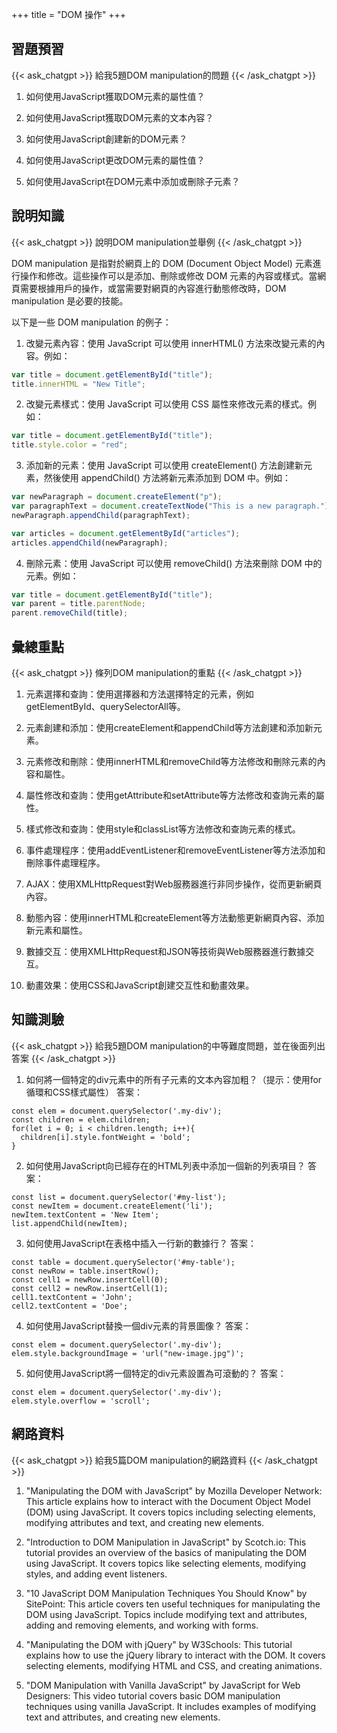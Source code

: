 +++
title = "DOM 操作"
+++
## 習題預習
{{< ask_chatgpt >}}
給我5題DOM manipulation的問題
{{< /ask_chatgpt >}}



1. 如何使用JavaScript獲取DOM元素的屬性值？

2. 如何使用JavaScript獲取DOM元素的文本內容？

3. 如何使用JavaScript創建新的DOM元素？

4. 如何使用JavaScript更改DOM元素的屬性值？

5. 如何使用JavaScript在DOM元素中添加或刪除子元素？   

## 說明知識
{{< ask_chatgpt >}}
說明DOM manipulation並舉例
{{< /ask_chatgpt >}}



DOM manipulation 是指對於網頁上的 DOM (Document Object Model) 元素進行操作和修改。這些操作可以是添加、刪除或修改 DOM 元素的內容或樣式。當網頁需要根據用戶的操作，或當需要對網頁的內容進行動態修改時，DOM manipulation 是必要的技能。

以下是一些 DOM manipulation 的例子：

1. 改變元素內容：使用 JavaScript 可以使用 innerHTML() 方法來改變元素的內容。例如：

```javascript
var title = document.getElementById("title");
title.innerHTML = "New Title";
```

2. 改變元素樣式：使用 JavaScript 可以使用 CSS 屬性來修改元素的樣式。例如：

```javascript
var title = document.getElementById("title");
title.style.color = "red";
```

3. 添加新的元素：使用 JavaScript 可以使用 createElement() 方法創建新元素，然後使用 appendChild() 方法將新元素添加到 DOM 中。例如：

```javascript
var newParagraph = document.createElement("p");
var paragraphText = document.createTextNode("This is a new paragraph.");
newParagraph.appendChild(paragraphText);

var articles = document.getElementById("articles");
articles.appendChild(newParagraph);
```

4. 刪除元素：使用 JavaScript 可以使用 removeChild() 方法來刪除 DOM 中的元素。例如：

```javascript
var title = document.getElementById("title");
var parent = title.parentNode;
parent.removeChild(title);
```   

## 彙總重點
{{< ask_chatgpt >}}
條列DOM manipulation的重點
{{< /ask_chatgpt >}}



1. 元素選擇和查詢：使用選擇器和方法選擇特定的元素，例如getElementById、querySelectorAll等。

2. 元素創建和添加：使用createElement和appendChild等方法創建和添加新元素。

3. 元素修改和刪除：使用innerHTML和removeChild等方法修改和刪除元素的內容和屬性。

4. 屬性修改和查詢：使用getAttribute和setAttribute等方法修改和查詢元素的屬性。

5. 樣式修改和查詢：使用style和classList等方法修改和查詢元素的樣式。

6. 事件處理程序：使用addEventListener和removeEventListener等方法添加和刪除事件處理程序。

7. AJAX：使用XMLHttpRequest對Web服務器進行非同步操作，從而更新網頁內容。

8. 動態內容：使用innerHTML和createElement等方法動態更新網頁內容、添加新元素和屬性。

9. 數據交互：使用XMLHttpRequest和JSON等技術與Web服務器進行數據交互。

10. 動畫效果：使用CSS和JavaScript創建交互性和動畫效果。   

## 知識測驗
{{< ask_chatgpt >}}
給我5題DOM manipulation的中等難度問題，並在後面列出答案
{{< /ask_chatgpt >}}



1. 如何將一個特定的div元素中的所有子元素的文本內容加粗？（提示：使用for循環和CSS樣式屬性）
答案： 
```
const elem = document.querySelector('.my-div');
const children = elem.children;
for(let i = 0; i < children.length; i++){
  children[i].style.fontWeight = 'bold';
}
```

2. 如何使用JavaScript向已經存在的HTML列表中添加一個新的列表項目？
答案：
```
const list = document.querySelector('#my-list');
const newItem = document.createElement('li');
newItem.textContent = 'New Item';
list.appendChild(newItem);
```

3. 如何使用JavaScript在表格中插入一行新的數據行？
答案：
```
const table = document.querySelector('#my-table');
const newRow = table.insertRow();
const cell1 = newRow.insertCell(0);
const cell2 = newRow.insertCell(1);
cell1.textContent = 'John';
cell2.textContent = 'Doe';
```

4. 如何使用JavaScript替換一個div元素的背景圖像？
答案：
```
const elem = document.querySelector('.my-div');
elem.style.backgroundImage = 'url("new-image.jpg")';
```

5. 如何使用JavaScript將一個特定的div元素設置為可滾動的？
答案：
```
const elem = document.querySelector('.my-div');
elem.style.overflow = 'scroll';
```   

## 網路資料
{{< ask_chatgpt >}}
給我5篇DOM manipulation的網路資料
{{< /ask_chatgpt >}}



1. "Manipulating the DOM with JavaScript" by Mozilla Developer Network: This article explains how to interact with the Document Object Model (DOM) using JavaScript. It covers topics including selecting elements, modifying attributes and text, and creating new elements.

2. "Introduction to DOM Manipulation in JavaScript" by Scotch.io: This tutorial provides an overview of the basics of manipulating the DOM using JavaScript. It covers topics like selecting elements, modifying styles, and adding event listeners.

3. "10 JavaScript DOM Manipulation Techniques You Should Know" by SitePoint: This article covers ten useful techniques for manipulating the DOM using JavaScript. Topics include modifying text and attributes, adding and removing elements, and working with forms.

4. "Manipulating the DOM with jQuery" by W3Schools: This tutorial explains how to use the jQuery library to interact with the DOM. It covers selecting elements, modifying HTML and CSS, and creating animations.

5. "DOM Manipulation with Vanilla JavaScript" by JavaScript for Web Designers: This video tutorial covers basic DOM manipulation techniques using vanilla JavaScript. It includes examples of modifying text and attributes, and creating new elements.   

